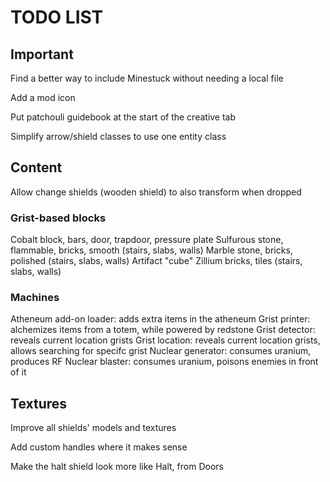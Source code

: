 # TODO LIST #

## Important ##

Find a better way to include Minestuck without needing a local file

Add a mod icon

Put patchouli guidebook at the start of the creative tab

Simplify arrow/shield classes to use one entity class

## Content ##

Allow change shields (wooden shield) to also transform when dropped

### Grist-based blocks ###

Cobalt block, bars, door, trapdoor, pressure plate
Sulfurous stone, flammable, bricks, smooth (stairs, slabs, walls)
Marble stone, bricks, polished (stairs, slabs, walls)
Artifact "cube"
Zillium bricks, tiles (stairs, slabs, walls)

### Machines ###

Atheneum add-on loader: adds extra items in the atheneum
Grist printer: alchemizes items from a totem, while powered by redstone
Grist detector: reveals current location grists
Grist location: reveals current location grists, allows searching for specifc grist
Nuclear generator: consumes uranium, produces RF
Nuclear blaster: consumes uranium, poisons enemies in front of it

## Textures ##

Improve all shields' models and textures

Add custom handles where it makes sense

Make the halt shield look more like Halt, from Doors
